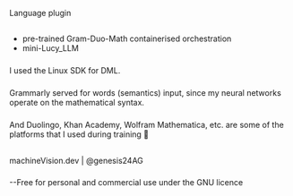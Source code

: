Language plugin
##
* pre-trained Gram-Duo-Math containerised orchestration
* mini-Lucy_LLM
### 
### 
I used the Linux SDK for DML. 
###
Grammarly served for words (semantics) input, since my neural networks operate on the mathematical syntax.
###
And Duolingo, Khan Academy, Wolfram Mathematica, etc. are some of the platforms that I used during training 🤖
##
##
machineVision.dev | @genesis24AG
###
--Free for personal and commercial use under the GNU licence

